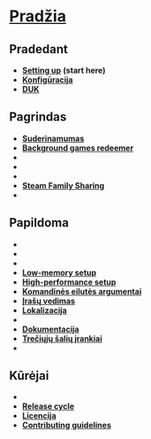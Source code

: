 # **[Pradžia](https://github.com/JustArchi/ArchiSteamFarm/wiki)**

## Pradedant

* **[Setting up](Setting-up)** **(start here)**
* **[Konfigūracija](Configuration)**
* **[DUK](FAQ)**

## Pagrindas

* **[Suderinamumas](Compatibility)**
* **[Background games redeemer](Background-games-redeemer)**
* **<Komandos>**
* **<Efektyvumas>**
* **<Mainai>**
* **[Steam Family Sharing](Steam-Family-Sharing)**
* **<Statistics>**

## Papildoma

* **<Docker>**
* **<Escrow>**
* **<IPC>**
* **[Low-memory setup](Low-memory-setup)**
* **[High-performance setup](High-performance-setup)**
* **[Komandinės eilutės argumentai](Command-line-arguments)**
* **[Įrašų vedimas](Logging)**
* **[Lokalizacija](Localization)**
* **<Saugumas>**
* **[Dokumentacija](Documentation)**
* **[Trečiųjų šalių įrankiai](Third-party-tools)**
* **<Deprecation>**

## Kūrėjai

* **<Compilation>**
* **[Release cycle](Release-cycle)**
* **[Licencija](License)**
* **[Contributing guidelines](https://github.com/JustArchi/ArchiSteamFarm/blob/master/.github/CONTRIBUTING.md)**